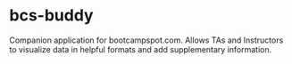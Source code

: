 # bcs-buddy
Companion application for bootcampspot.com. Allows TAs and Instructors to visualize data in helpful formats and add supplementary information.
